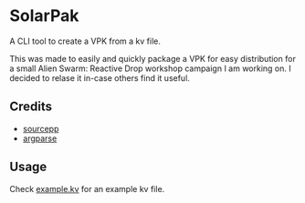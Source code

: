 # SolarPak
A CLI tool to create a VPK from a kv file.

This was made to easily and quickly package a VPK for easy distribution for a small Alien Swarm: Reactive Drop workshop campaign I am working on. I decided to relase it in-case others find it useful.

## Credits
- [sourcepp](https://github.com/craftablescience/sourcepp)
- [argparse](https://github.com/p-ranav/argparse)

## Usage
Check [example.kv](example.kv) for an example kv file.
